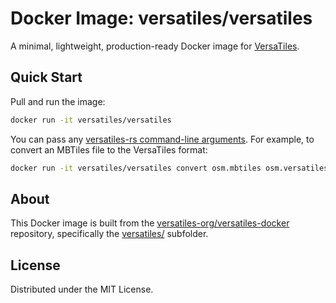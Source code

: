 # Docker Image: versatiles/versatiles

A minimal, lightweight, production-ready Docker image for [VersaTiles](https://github.com/versatiles-org/versatiles-rs).

## Quick Start

Pull and run the image:

```sh
docker run -it versatiles/versatiles
```

You can pass any [versatiles-rs command-line arguments](https://github.com/versatiles-org/versatiles-rs?tab=readme-ov-file#usage). For example, to convert an MBTiles file to the VersaTiles format:

```sh
docker run -it versatiles/versatiles convert osm.mbtiles osm.versatiles
```

## About

This Docker image is built from the [versatiles-org/versatiles-docker](https://github.com/versatiles-org/versatiles-docker) repository, specifically the [versatiles/](https://github.com/versatiles-org/versatiles-docker/tree/main/versatiles) subfolder.

## License

Distributed under the MIT License.